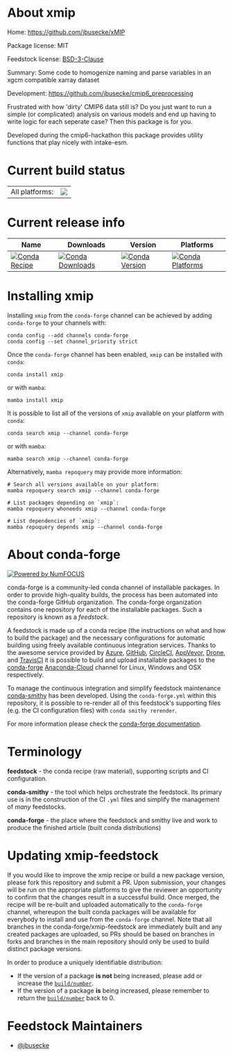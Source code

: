 About xmip
==========

Home: https://github.com/jbusecke/xMIP

Package license: MIT

Feedstock license: [BSD-3-Clause](https://github.com/conda-forge/cmip6_preprocessing-feedstock/blob/main/LICENSE.txt)

Summary: Some code to homogenize naming and parse variables in an xgcm compatible xarray dataset

Development: https://github.com/jbusecke/cmip6_preprocessing

Frustrated with how 'dirty' CMIP6 data still is? Do you just want to run a
simple (or complicated) analysis on various models and end up having to
write logic for each seperate case? Then this package is for you.

Developed during the cmip6-hackathon this package provides utility
functions that play nicely with intake-esm.


Current build status
====================


<table><tr><td>All platforms:</td>
    <td>
      <a href="https://dev.azure.com/conda-forge/feedstock-builds/_build/latest?definitionId=9169&branchName=main">
        <img src="https://dev.azure.com/conda-forge/feedstock-builds/_apis/build/status/cmip6_preprocessing-feedstock?branchName=main">
      </a>
    </td>
  </tr>
</table>

Current release info
====================

| Name | Downloads | Version | Platforms |
| --- | --- | --- | --- |
| [![Conda Recipe](https://img.shields.io/badge/recipe-xmip-green.svg)](https://anaconda.org/conda-forge/xmip) | [![Conda Downloads](https://img.shields.io/conda/dn/conda-forge/xmip.svg)](https://anaconda.org/conda-forge/xmip) | [![Conda Version](https://img.shields.io/conda/vn/conda-forge/xmip.svg)](https://anaconda.org/conda-forge/xmip) | [![Conda Platforms](https://img.shields.io/conda/pn/conda-forge/xmip.svg)](https://anaconda.org/conda-forge/xmip) |

Installing xmip
===============

Installing `xmip` from the `conda-forge` channel can be achieved by adding `conda-forge` to your channels with:

```
conda config --add channels conda-forge
conda config --set channel_priority strict
```

Once the `conda-forge` channel has been enabled, `xmip` can be installed with `conda`:

```
conda install xmip
```

or with `mamba`:

```
mamba install xmip
```

It is possible to list all of the versions of `xmip` available on your platform with `conda`:

```
conda search xmip --channel conda-forge
```

or with `mamba`:

```
mamba search xmip --channel conda-forge
```

Alternatively, `mamba repoquery` may provide more information:

```
# Search all versions available on your platform:
mamba repoquery search xmip --channel conda-forge

# List packages depending on `xmip`:
mamba repoquery whoneeds xmip --channel conda-forge

# List dependencies of `xmip`:
mamba repoquery depends xmip --channel conda-forge
```


About conda-forge
=================

[![Powered by
NumFOCUS](https://img.shields.io/badge/powered%20by-NumFOCUS-orange.svg?style=flat&colorA=E1523D&colorB=007D8A)](https://numfocus.org)

conda-forge is a community-led conda channel of installable packages.
In order to provide high-quality builds, the process has been automated into the
conda-forge GitHub organization. The conda-forge organization contains one repository
for each of the installable packages. Such a repository is known as a *feedstock*.

A feedstock is made up of a conda recipe (the instructions on what and how to build
the package) and the necessary configurations for automatic building using freely
available continuous integration services. Thanks to the awesome service provided by
[Azure](https://azure.microsoft.com/en-us/services/devops/), [GitHub](https://github.com/),
[CircleCI](https://circleci.com/), [AppVeyor](https://www.appveyor.com/),
[Drone](https://cloud.drone.io/welcome), and [TravisCI](https://travis-ci.com/)
it is possible to build and upload installable packages to the
[conda-forge](https://anaconda.org/conda-forge) [Anaconda-Cloud](https://anaconda.org/)
channel for Linux, Windows and OSX respectively.

To manage the continuous integration and simplify feedstock maintenance
[conda-smithy](https://github.com/conda-forge/conda-smithy) has been developed.
Using the ``conda-forge.yml`` within this repository, it is possible to re-render all of
this feedstock's supporting files (e.g. the CI configuration files) with ``conda smithy rerender``.

For more information please check the [conda-forge documentation](https://conda-forge.org/docs/).

Terminology
===========

**feedstock** - the conda recipe (raw material), supporting scripts and CI configuration.

**conda-smithy** - the tool which helps orchestrate the feedstock.
                   Its primary use is in the construction of the CI ``.yml`` files
                   and simplify the management of *many* feedstocks.

**conda-forge** - the place where the feedstock and smithy live and work to
                  produce the finished article (built conda distributions)


Updating xmip-feedstock
=======================

If you would like to improve the xmip recipe or build a new
package version, please fork this repository and submit a PR. Upon submission,
your changes will be run on the appropriate platforms to give the reviewer an
opportunity to confirm that the changes result in a successful build. Once
merged, the recipe will be re-built and uploaded automatically to the
`conda-forge` channel, whereupon the built conda packages will be available for
everybody to install and use from the `conda-forge` channel.
Note that all branches in the conda-forge/xmip-feedstock are
immediately built and any created packages are uploaded, so PRs should be based
on branches in forks and branches in the main repository should only be used to
build distinct package versions.

In order to produce a uniquely identifiable distribution:
 * If the version of a package **is not** being increased, please add or increase
   the [``build/number``](https://docs.conda.io/projects/conda-build/en/latest/resources/define-metadata.html#build-number-and-string).
 * If the version of a package **is** being increased, please remember to return
   the [``build/number``](https://docs.conda.io/projects/conda-build/en/latest/resources/define-metadata.html#build-number-and-string)
   back to 0.

Feedstock Maintainers
=====================

* [@jbusecke](https://github.com/jbusecke/)

